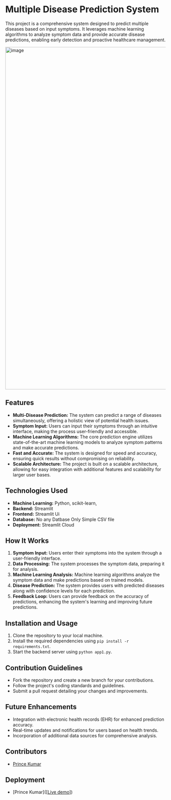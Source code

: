 # Multiple Disease Prediction System
This project is a comprehensive system designed to predict multiple diseases based on input symptoms. It leverages machine learning algorithms to analyze symptom data and provide accurate disease predictions, enabling early detection and proactive healthcare management.

<img width="1074" alt="image" src="https://github.com/princekumarg/multiple_disease_prediction/assets/86905668/522d1152-9db9-481f-9aba-ffdc874d8db2">

## Features

- **Multi-Disease Prediction:** The system can predict a range of diseases simultaneously, offering a holistic view of potential health issues.
- **Symptom Input:** Users can input their symptoms through an intuitive interface, making the process user-friendly and accessible.
- **Machine Learning Algorithms:** The core prediction engine utilizes state-of-the-art machine learning models to analyze symptom patterns and make accurate predictions.
- **Fast and Accurate:** The system is designed for speed and accuracy, ensuring quick results without compromising on reliability.
- **Scalable Architecture:** The project is built on a scalable architecture, allowing for easy integration with additional features and scalability for larger user bases.

## Technologies Used

- **Machine Learning:** Python, scikit-learn,
- **Backend:** Streamlit
- **Frontend:** Streamlit Ui
- **Database:** No any Datbase Only Simple CSV file
- **Deployment:** Streamlit Cloud

## How It Works

1. **Symptom Input:** Users enter their symptoms into the system through a user-friendly interface.
2. **Data Processing:** The system processes the symptom data, preparing it for analysis.
3. **Machine Learning Analysis:** Machine learning algorithms analyze the symptom data and make predictions based on trained models.
4. **Disease Prediction:** The system provides users with predicted diseases along with confidence levels for each prediction.
5. **Feedback Loop:** Users can provide feedback on the accuracy of predictions, enhancing the system's learning and improving future predictions.

## Installation and Usage

1. Clone the repository to your local machine.
2. Install the required dependencies using `pip install -r requirements.txt`.
3. Start the backend server using `python app1.py`.

## Contribution Guidelines

- Fork the repository and create a new branch for your contributions.
- Follow the project's coding standards and guidelines.
- Submit a pull request detailing your changes and improvements.

## Future Enhancements

- Integration with electronic health records (EHR) for enhanced prediction accuracy.
- Real-time updates and notifications for users based on health trends.
- Incorporation of additional data sources for comprehensive analysis.

## Contributors

- [Prince Kumar]([[princekumarg](https://github.com/princekumarg)])

## Deployment

- [Prince Kumar]([[Live demo](https://princekumarg-multiple-disease-prediction-app1-4366nx.streamlit.app/)])
